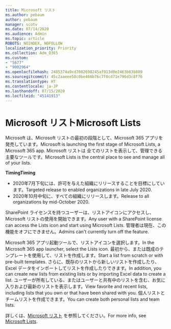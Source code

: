 ```yaml
---
title: Microsoft リスト
ms.author: pebaum
author: pebaum
manager: scotv
ms.date: 07/14/2020
ms.audience: Admin
ms.topic: article
ROBOTS: NOINDEX, NOFOLLOW
localization_priority: Priority
ms.collection: Adm_O365
ms.custom:
- "5677"
- "9002964"
ms.openlocfilehash: 2485374a9cd7082698245af913d0e2463b03b809
ms.sourcegitcommit: 45c2aaeee58c0be466b76c7f0cd71e796d3c8f76
ms.translationtype: HT
ms.contentlocale: ja-JP
ms.lasthandoff: 07/15/2020
ms.locfileid: "45141913"
---
```

# <a name="microsoft-lists"></a><span data-ttu-id="f03b1-102">Microsoft リスト</span><span class="sxs-lookup"><span data-stu-id="f03b1-102">Microsoft Lists</span></span>

<span data-ttu-id="f03b1-103">Microsoft は、Microsoft リストの最初の段階として、Microsoft 365 アプリを発売しています。</span><span class="sxs-lookup"><span data-stu-id="f03b1-103">Microsoft is launching the first stage of Microsoft Lists, a Microsoft 365 app.</span></span> <span data-ttu-id="f03b1-104">Microsoft リストは 全てのリストを表示して、管理できる主要なツールです。</span><span class="sxs-lookup"><span data-stu-id="f03b1-104">Microsoft Lists is the central place to see and manage all of your lists.</span></span>  
  
<span data-ttu-id="f03b1-105">**Timing**</span><span class="sxs-lookup"><span data-stu-id="f03b1-105">**Timing**</span></span>  

- <span data-ttu-id="f03b1-106">2020年7月下旬には、許可を与えた組織にリリースすることを目標にしています。</span><span class="sxs-lookup"><span data-stu-id="f03b1-106">Targeted release to enabled organizations in late July 2020.</span></span>
- <span data-ttu-id="f03b1-107">2020年10月中旬に、すべての組織にリリースします。</span><span class="sxs-lookup"><span data-stu-id="f03b1-107">Release to all organizations by mid-October 2020.</span></span>

<span data-ttu-id="f03b1-108">SharePoint ライセンスを持つユーザーは、リストアイコンにアクセスし、Microsoft リストの使用を開始できます。</span><span class="sxs-lookup"><span data-stu-id="f03b1-108">Any user with a SharePoint license can access the Lists icon and start using Microsoft Lists.</span></span> <span data-ttu-id="f03b1-109">管理者は現在、この機能をオフにできません。</span><span class="sxs-lookup"><span data-stu-id="f03b1-109">Admins can't currently turn off the feature.</span></span>
 
<span data-ttu-id="f03b1-110">Microsoft 365 アプリ起動ツールで、リストアイコンを選択します。</span><span class="sxs-lookup"><span data-stu-id="f03b1-110">In the Microsoft 365 app launcher, select the Lists icon.</span></span> <span data-ttu-id="f03b1-111">最初から、または既成のテンプレートを使用して、リストを作成します。</span><span class="sxs-lookup"><span data-stu-id="f03b1-111">Start a list from scratch or with pre-built templates.</span></span> <span data-ttu-id="f03b1-112">さらに、既存のリストから新しいリストを作成したり、Excel データをインポートしてリストを作成したりできます。</span><span class="sxs-lookup"><span data-stu-id="f03b1-112">In addition, you can create new lists from existing lists or by importing Excel data to create a list.</span></span> <span data-ttu-id="f03b1-113">ユーザーが所有している、またはユーザーと共有中のリストを含む、お気に入りおよび最新のリストを表示します。</span><span class="sxs-lookup"><span data-stu-id="f03b1-113">View favorite and recent lists, including lists that you own or that have been shared with you.</span></span> <span data-ttu-id="f03b1-114">個人リストとチームリストを作成できます。</span><span class="sxs-lookup"><span data-stu-id="f03b1-114">You can create both personal lists and team lists.</span></span>  

<span data-ttu-id="f03b1-115">詳しくは、[Microsoft リスト](https://aka.ms/microsoftlists) を参照してください。</span><span class="sxs-lookup"><span data-stu-id="f03b1-115">For more info, see [Microsoft Lists](https://aka.ms/microsoftlists).</span></span>
